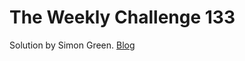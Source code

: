 # The Weekly Challenge 133

Solution by Simon Green. [Blog](https://dev.to/simongreennet/weekly-challenge-133-7gi)
